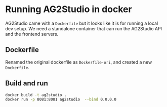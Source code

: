 # Running AG2Studio in docker

AG2Studio came with a `Dockerfile` but it looks like it is for running a local dev setup. We need a standalone container that can run the AG2Studio API and the frontend servers.

## Dockerfile
Renamed the original dockerfile as `Dockerfile-ori`, and created a new `Dockerfile`. 

## Build and run

```sh
docker build -t ag2studio .
docker run -p 8081:8081 ag2studio  --bind 0.0.0.0
```
